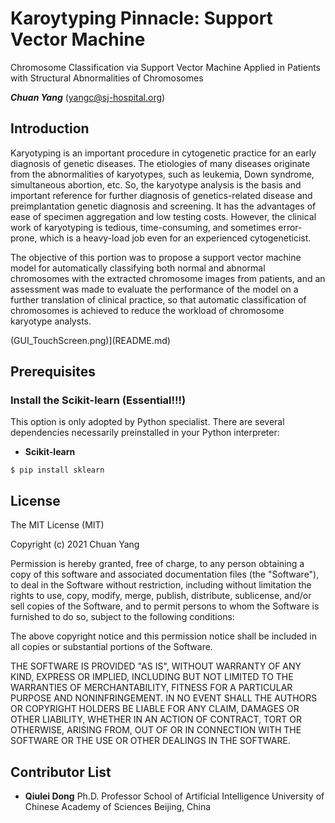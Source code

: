 # Karoytyping Pinnacle: Support Vector Machine
Chromosome Classification via Support Vector Machine Applied in Patients with Structural Abnormalities of Chromosomes

***Chuan Yang*** (<yangc@sj-hospital.org>)

## Introduction
Karyotyping is an important procedure in cytogenetic practice for an early diagnosis of genetic diseases. The etiologies of many diseases originate from the abnormalities of karyotypes, such as leukemia, Down syndrome, simultaneous abortion, etc. So, the karyotype analysis is the basis and important reference for further diagnosis of genetics-related disease and preimplantation genetic diagnosis and screening. It has the advantages of ease of specimen aggregation and low testing costs. However, the clinical work of karyotyping is tedious, time-consuming, and sometimes error-prone, which is a heavy-load job even for an experienced cytogeneticist.

The objective of this portion was to propose a support vector machine model for automatically classifying both normal and abnormal chromosomes with the extracted chromosome images from patients, and an assessment was made to evaluate the performance of the model on a further translation of clinical practice, so that automatic classification of chromosomes is achieved to reduce the workload of chromosome karyotype analysts.

(GUI_TouchScreen.png)](README.md)


## Prerequisites
### Install the Scikit-learn (Essential!!!)
This option is only adopted by Python specialist. There are several dependencies necessarily preinstalled in your Python interpreter:

- **Scikit-learn**
```
$ pip install sklearn
 ```

## License
The MIT License (MIT)

Copyright (c) 2021 Chuan Yang

Permission is hereby granted, free of charge, to any person obtaining a copy
of this software and associated documentation files (the "Software"), to deal
in the Software without restriction, including without limitation the rights
to use, copy, modify, merge, publish, distribute, sublicense, and/or sell
copies of the Software, and to permit persons to whom the Software is
furnished to do so, subject to the following conditions:

The above copyright notice and this permission notice shall be included in all
copies or substantial portions of the Software.

THE SOFTWARE IS PROVIDED "AS IS", WITHOUT WARRANTY OF ANY KIND, EXPRESS OR
IMPLIED, INCLUDING BUT NOT LIMITED TO THE WARRANTIES OF MERCHANTABILITY,
FITNESS FOR A PARTICULAR PURPOSE AND NONINFRINGEMENT. IN NO EVENT SHALL THE
AUTHORS OR COPYRIGHT HOLDERS BE LIABLE FOR ANY CLAIM, DAMAGES OR OTHER
LIABILITY, WHETHER IN AN ACTION OF CONTRACT, TORT OR OTHERWISE, ARISING FROM,
OUT OF OR IN CONNECTION WITH THE SOFTWARE OR THE USE OR OTHER DEALINGS IN THE
SOFTWARE.

## Contributor List
- **Qiulei Dong** Ph.D.
Professor
School of Artificial Intelligence
University of Chinese Academy of Sciences
Beijing, China
